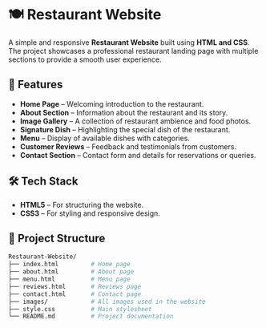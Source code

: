# 🍽️ Restaurant Website  

A simple and responsive **Restaurant Website** built using **HTML and CSS**. The project showcases a professional restaurant landing page with multiple sections to provide a smooth user experience.  

## 🚀 Features  
- **Home Page** – Welcoming introduction to the restaurant.  
- **About Section** – Information about the restaurant and its story.  
- **Image Gallery** – A collection of restaurant ambience and food photos.  
- **Signature Dish** – Highlighting the special dish of the restaurant.  
- **Menu** – Display of available dishes with categories.  
- **Customer Reviews** – Feedback and testimonials from customers.  
- **Contact Section** – Contact form and details for reservations or queries.  

## 🛠️ Tech Stack  
- **HTML5** – For structuring the website.  
- **CSS3** – For styling and responsive design.  

## 📂 Project Structure  
```bash
Restaurant-Website/
├── index.html         # Home page  
├── about.html         # About page  
├── menu.html          # Menu page  
├── reviews.html       # Reviews page  
├── contact.html       # Contact page  
├── images/            # All images used in the website  
├── style.css          # Main stylesheet  
└── README.md          # Project documentation  
